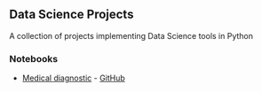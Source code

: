 ## Data Science Projects
A collection of projects implementing Data Science tools in Python


### Notebooks
* [Medical diagnostic](http://nbviewer.jupyter.org/github/virginiemontes/Data_Science_Projects/blob/master/Notebooks/Medical_diagnostic.ipynb) - [GitHub](https://github.com/virginiemontes/Data_Science_Projects/blob/master/Notebooks/Medical_diagnostic.ipynb)
